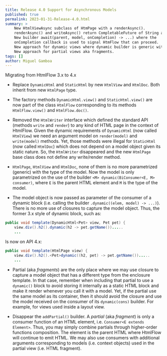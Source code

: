 ```yaml
---
title: Release 4.0 Support for Asynchronous Models
published: true
permalink: 2023-01-31-Release-4.0.html
summary: >
    New HtmlViewAsync subclass of HtmPage with a renderAsync().
    renderAsync() and writeAsync() return CompletableFuture of String and Void.
    New builder await(parent, model, onCompletion) -> ...) where the 
    onCompletion callback is used to signal HtmFlow that can proceed.
    New approach for dynamic views where dynamic builder is generic with the type of the model.
    New approach for partial views aka fragments.
tags: []
author: Miguel Gamboa  
---
```


Migrating from HtmlFlow 3.x to 4.x

* Replace `DynamicHtml` and `StaticHtml` by new `HtmlView` and `HtmlDoc`.
Both inherit from new `HtmlPage` type. 

* The factory methods `DynamicHtml.view()` and `StaticHtml.view()` are now part of the class
`HtmlFlow` corresponding to its methods `HtmlFlow.view()` and `HtmlFlow.doc()`. 

* Removed the `HtmlWriter` interface which defined the standard API (methods `write` and `render`) 
to any kind of HTML page in the context of HtmlFlow.
Given the dynamic requirements of `DynamicHtml` (now called `HtmlView`) we need an argument model on
`render(model)` and `write(model)` methods.
Yet, those methods were illegal for `StaticHtml` (now called `HtmlDoc`) which does not depend on a 
model object given its static nature.
So, the `HtmlWriter` disappeared and the new `HtmlPage` base class does not define any write/render method.

* `HtmlPage`, `HtmlView` and `HtmlDoc`, none of them is no more parametrized (generic) with the type of the model. Now the model is only parametrized on the use of the builder `<M> dynamic(BiConsumer<E, M> consumer)`, where `E` is the parent HTML element and `M` is the type of the model.

* The model object is now passed as parameter of the consumer of a dynamic block (i.e. calling the builder `.dynamic((elem, model) -> ...)`). There is no more use of closures to capture the model object. Thus, the former 3.x style of dynamic block, such as: 
```java
public void template(DynamicHtml<Pet> view, Pet pet) {
    view.div().h2().dynamic(h2 -> pet.getName()).....
    ...
```

Is now on API 4.x:
```java
public void template(HtmlPage view) {
    view.div().h2().<Pet>dynamic((h2, pet) -> pet.getName()).....
    ...
```

* Partial (aka _fragments_) are the only place where we may use closure to capture a model object that has a different type from the enclosure template. In that case, remember when including that partial to use a `dynamic()` block to avoid storing it internally as a static HTML block and make it render whenever you call it with a model. Yet, if the partial use the same model as its container, then it should avoid the closure and use the model received on the consumer of its `dynamic(cons)` builder. For example, for views used inside a layout view.

* Disappear the `addPartial()` builder. A _partial_ (aka _fragment_) is only a consumer function of an HTML element, i.e. `Consumer<E extends Element>`. Thus, you may simply combine partials through higher-order functions composition. The element is the parent HTML where HtmlFlow will continue to emit HTML. We may also use consumers with additional arguments corresponding to models (i.e. context objects) used in the partial view (i.e. HTML fragment).

